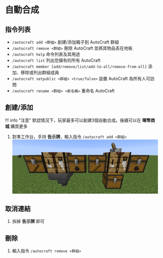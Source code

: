 # 自動合成

## 指令列表
- `/autocraft add <群組>` 創建/添加箱子到 AutoCraft 群組
- `/autocraft remove <群組>` 刪除 AutoCraft 並將其物品丟在地板
- `/autocraft help` 命令列表及其用途
- `/autocraft list` 列出您擁有的所有 AutoCraft
- `/autocraft member [add/remove/list/add-to-all/remove-from-all]` 添加、移除或列出群組成員
- `/autocraft setpublic <群組> <true/false>` 設置 AutoCraft 為所有人可訪問
- `/autocraft rename <群組> <新名稱>` 重命名 AutoCraft

## 創建/添加
!!! info "注意"
    默認情況下，玩家最多可以創建3個自動合成。後續可以在 **暉幣商城** 購買更多
1. 對準工作台，手持 **告示牌**，輸入指令 `/autocraft add <群組>`
![圖片](assets/autocraft/autocraft_1.png)

## 取消連結
1. 拆掉 **告示牌** 即可

## 刪除
1. 輸入指令 `/autocraft remove <群組>`
